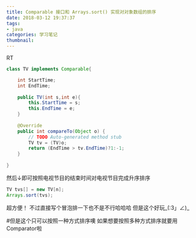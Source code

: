 ```yaml
---
title: Comparable 接口和 Arrays.sort() 实现对对象数组的排序
date: 2018-03-12 19:37:37
tags: 
- java
categories: 学习笔记
thumbnail:
---
```

RT
<!--more-->
```java
class TV implements Comparable{

	int StartTime;
	int EndTime;
	
	public TV(int s,int e){
		this.StartTime = s;
		this.EndTime = e;
	}
 
	@Override
	public int compareTo(Object o) {
		// TODO Auto-generated method stub
		TV tv = (TV)o;
		return (EndTime > tv.EndTime)?1:-1;
	}
 
}
```
然后↓即可按照电视节目的结束时间对电视节目完成升序排序
```java
TV tvs[] = new TV[n];
Arrays.sort(tvs);
```
超方便！
不过直接写个冒泡排一下也不是不行哈哈哈
但是这个好玩_(:3」∠)_

#但是这个只可以按照一种方式排序噢 如果想要按照多种方式排序就要用Comparator啦